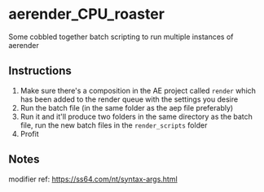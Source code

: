 # aerender_CPU_roaster
Some cobbled together batch scripting to run multiple instances of aerender

## Instructions
1. Make sure there's a composition in the AE project called `render` which has been added to the render queue with the settings you desire
2. Run the batch file (in the same folder as the aep file preferably)
4. Run it and it'll produce two folders in the same directory as the batch file, run the new batch files in the `render_scripts` folder
5. Profit

## Notes 
modifier ref: https://ss64.com/nt/syntax-args.html
